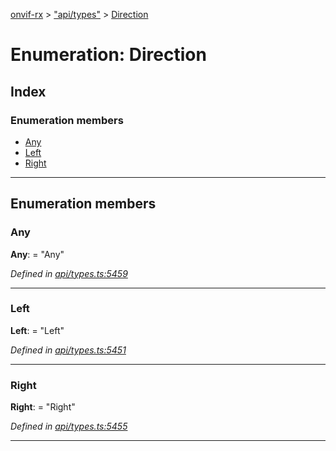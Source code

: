 [onvif-rx](../README.md) > ["api/types"](../modules/_api_types_.md) > [Direction](../enums/_api_types_.direction.md)

# Enumeration: Direction

## Index

### Enumeration members

* [Any](_api_types_.direction.md#any)
* [Left](_api_types_.direction.md#left)
* [Right](_api_types_.direction.md#right)

---

## Enumeration members

<a id="any"></a>

###  Any

**Any**:  = "Any"

*Defined in [api/types.ts:5459](https://github.com/patrickmichalina/onvif-rx/blob/f117e44/src/api/types.ts#L5459)*

___
<a id="left"></a>

###  Left

**Left**:  = "Left"

*Defined in [api/types.ts:5451](https://github.com/patrickmichalina/onvif-rx/blob/f117e44/src/api/types.ts#L5451)*

___
<a id="right"></a>

###  Right

**Right**:  = "Right"

*Defined in [api/types.ts:5455](https://github.com/patrickmichalina/onvif-rx/blob/f117e44/src/api/types.ts#L5455)*

___

